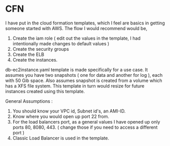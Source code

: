# CFN
I have put in the cloud formation templates, which I feel are basics in getting someone started with AWS. 
The flow I would recommend would be, 

1. Create the iam role ( edit out the values in the template, I had intentionally made changes to default values )
2. Create the security groups
3. Create the ELB
4. Create the instances. 

db-ec2instance.yaml template is made specifically for a use case. It assumes you have two snapshots ( one for data and another for log ), each with 50 Gib space. Also assumes snapshot is created from a volume which has a XFS file system. This template in turn would resize for future instances created using this template. 

General Assumptions : 
1. You should know your VPC id, Subnet id's, an AMI-ID. 
2. Know where you would open up port 22 from. 
3. For the load balancers port, as a general values I have opened up only ports 80, 8080, 443. ( change those if you need to access a different port )
4. Classic Load Balancer is used in the template. 
